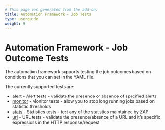 ```yaml
---
# This page was generated from the add-on.
title: Automation Framework - Job Tests
type: userguide
weight: 9
---
```


# Automation Framework - Job Outcome Tests

The automation framework supports testing the job outcomes based on conditions that you can set in the YAML file.

The currently supported tests are:

* [alert](/docs/desktop/addons/automation-framework/test-alert/) - Alert tests - validate the presence or absence of specified alerts
* [monitor](/docs/desktop/addons/automation-framework/test-monitor/) - Monitor tests - allow you to stop long running jobs based on statistic thresholds
* [stats](/docs/desktop/addons/automation-framework/test-stats/) - Statistics tests - test any of the statistics maintained by ZAP
* [url](/docs/desktop/addons/automation-framework/test-url/) - URL tests - validate the presence/absence of a URL and it’s specific expressions in the HTTP response/request
